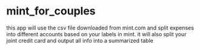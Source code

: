 # mint_for_couples
this app will use the csv file downloaded from mint.com and split expenses into different accounts based on your labels in mint. it will also split your joint credit card and output all info into a summarized table
